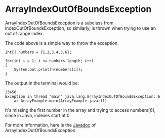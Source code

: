 # ArrayIndexOutOfBoundsException

ArrayIndexOutOfBoundsException is a subclass from IndexOutOfBoundsException, so similarly, is thrown when trying to use an out of range index.

The code above is a simple way to throw the exception:

    Int[] numbers = {1,2,3,4,5,6};

    for(int i = 1; i <= numbers.length; i++)
    {
        System.out.println(numbers[i]);
    }

The output in the terminal would be:

    23456
    Exception in thread "main" java.lang.ArrayIndexOutOfBoundsException: 6
        at ArrayExample.main(ArrayExample.java:11)

It's missing the first number in the array and trying to access numbers[6], since in Java, indexes start at 0.

For more information, here is the [Javadoc](http://docs.oracle.com/javase/7/docs/api/java/lang/ArrayIndexOutOfBoundsException.html?is-external=true) of ArrayIndexOutOfBoundsException.
